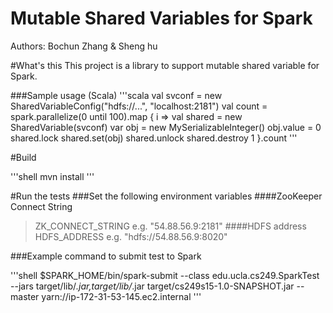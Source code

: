 Mutable Shared Variables for Spark
=========
Authors: Bochun Zhang & Sheng hu

#What's this
This project is a library to support mutable shared variable for Spark.

###Sample usage (Scala)
'''scala
val svconf = new SharedVariableConfig("hdfs://...", "localhost:2181")
val count = spark.parallelize(0 until 100).map { i =>
    val shared = new SharedVariable(svconf)
    var obj = new MySerializableInteger()
    obj.value = 0
    shared.lock
    shared.set(obj)
    shared.unlock
    shared.destroy
    1
}.count
'''

#Build

'''shell
mvn install
'''

#Run the tests
###Set the following environment variables
####ZooKeeper Connect String
> ZK_CONNECT_STRING e.g. "54.88.56.9:2181"
####HDFS address
> HDFS_ADDRESS e.g. "hdfs://54.88.56.9:8020"

###Example command to submit test to Spark

'''shell
$SPARK_HOME/bin/spark-submit --class edu.ucla.cs249.SparkTest --jars target/lib/*.jar,target/lib/*.jar target/cs249s15-1.0-SNAPSHOT.jar --master yarn://ip-172-31-53-145.ec2.internal
'''




